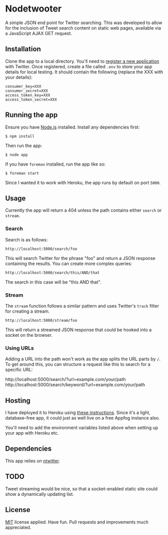 # Nodetwooter

A simple JSON end point for Twitter searching. This was developed to allow for the inclusion of Tweet search content on static web pages, available via a JavaScript AJAX GET request.

## Installation

Clone the app to a local directory. You'll need to [register a new application](https://dev.twitter.com/apps/new) with Twitter. Once registered, create a file called <code>.env</code> to store your app details for local testing. It should contain the following (replace the XXX with your details):

    consumer_key=XXX
    consumer_secret=XXX
    access_token_key=XXX
    access_token_secret=XXX

## Running the app

Ensure you have [Node.js](http://nodejs.org) installed. Install any dependencies first:

    $ npm install

Then run the app:

    $ node app

If you have <code>foreman</code> installed, run the app like so:

    $ foreman start

Since I wanted it to work with Heroku, the app runs by default on port <code>5000</code>.

## Usage

Currently the app will return a 404 unless the path contains either <code>search</code> or <code>stream</code>.

### Search

Search is as follows:

    http://localhost:5000/search/foo

This will search Twitter for the phrase "foo" and return a JSON response containing the results. You can create more complex queries:

    http://localhost:5000/search/this/AND/that

The search in this case will be "this AND that".

### Stream

The <code>stream</code> function follows a similar pattern and uses Twitter's <code>track</code> filter for creating a stream.

    http://localhost:5000/stream/foo

This will return a streamed JSON response that could be hooked into a socket on the browser.

### Using URLs

Adding a URL into the path won't work as the app splits the URL parts by <code>/</code>. To get around this, you can structure a request like this to search for a specific URL:

  http://localhost:5000/search/?url=example.com/your/path
  http://localhost:5000/search/keyword/?url=example.com/your/path

## Hosting

I have deployed it to Heroku using [these instructions](https://devcenter.heroku.com/articles/nodejs). Since it's a light, database-free app, it could just as well live on a free Appfog instance also.

You'll need to add the environment variables listed above when setting up your app with Heroku etc.

## Dependencies

This app relies on [ntwitter](https://github.com/AvianFlu/ntwitter).

## TODO

Tweet streaming would be nice, so that a socket-enabled static site could show a dynamically updating list.

## License

[MIT](http://en.wikipedia.org/wiki/MIT_License) license applied. Have fun. Pull requests and improvements much appreciated.